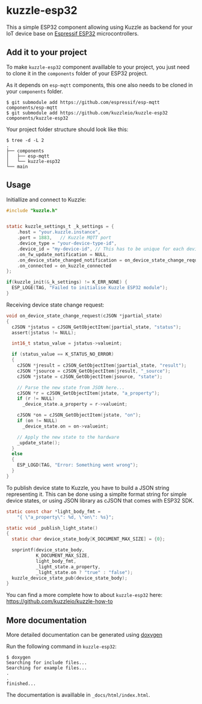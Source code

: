 # kuzzle-esp32

This a simple ESP32 component allowing using Kuzzle as backend for your IoT device base on [Espressif ESP32](https://www.espressif.com/en/products/hardware/esp32/overview) microcontrollers.

## Add it to your project

To make `kuzzle-esp32` component availlable to your project, you just need to clone it in the `components` folder of your ESP32 project.

As it depends on `esp-mqtt` components, this one also needs to be cloned in your `components` folder.

``` console
$ git submodule add https://github.com/espressif/esp-mqtt components/esp-mqtt
$ git submodule add https://github.com/kuzzleio/kuzzle-esp32 components/kuzzle-esp32
```

Your project folder structure should look like this:

``` console
$ tree -d -L 2
.
├── components
│   ├── esp-mqtt
│   └── kuzzle-esp32
└── main
```

## Usage

Initiallize and connect to Kuzzle:

``` c
#include "kuzzle.h"


static kuzzle_settings_t _k_settings = {
    .host = "your.kuzzle.instance",
    .port = 1883,   // Kuzzle MQTT port
    .device_type = "your-device-type-id",
    .device_id = "my-device-id", // This has to be unique for each device
    .on_fw_update_notification = NULL,
    .on_device_state_changed_notification = on_device_state_change_request,  // a callback that will be called when a state change request is received from kuzzle
    .on_connected = on_kuzzle_connected
};

if(kuzzle_init(&_k_settings) != K_ERR_NONE) {
  ESP_LOGE(TAG, "Failed to initialise Kuzzle ESP32 module");
}
```

Receiving device state change request:

```c
void on_device_state_change_request(cJSON *jpartial_state)
{
  cJSON *jstatus = cJSON_GetObjectItem(jpartial_state, "status");
  assert(jstatus != NULL);

  int16_t status_value = jstatus->valueint;

  if (status_value == K_STATUS_NO_ERROR)
  {
    cJSON *jresult = cJSON_GetObjectItem(jpartial_state, "result");
    cJSON *jsource = cJSON_GetObjectItem(jresult, "_source");
    cJSON *jstate = cJSON_GetObjectItem(jsource, "state");

    // Parse the new state from JSON here...
    cJSON *r = cJSON_GetObjectItem(jstate, "a_property");
    if (r != NULL)
      _device_state.a_property = r->valueint;

    cJSON *on = cJSON_GetObjectItem(jstate, "on");
    if (on != NULL)
      _device_state.on = on->valueint;

    // Apply the new state to the hardware
    _update_state();
  }
  else
  {
    ESP_LOGD(TAG, "Error: Something went wrong");
  }
}
```

To publish device state to Kuzzle, you have to build a JSON string representing it.
This can be done using a simplte format string for simple device states, or using JSON library as cJSON that comes with ESP32 SDK.

```c
static const char *light_body_fmt =
    "{ \"a_property\": %d, \"on\": %s}";

static void _publish_light_state()
{
  static char device_state_body[K_DOCUMENT_MAX_SIZE] = {0};

  snprintf(device_state_body,
           K_DOCUMENT_MAX_SIZE,
           light_body_fmt,
           _light_state.a_property,
           _light_state.on ? "true" : "false");
  kuzzle_device_state_pub(device_state_body);
}
```

You can find a more complete how to about `kuzzle-esp32` here: <https://github.com/kuzzleio/kuzzle-how-to>

## More documentation

More detailed documentation can be generated using [doxygen](http://www.doxygen.nl/)

Run the following command in `kuzzle-esp32`:

``` console
$ doxygen
Searching for include files...
Searching for example files...
.
.
finished...
```

The documentation is availlable in `_docs/html/index.html`.